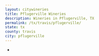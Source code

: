 ```yaml
---
layout: citywineries
title: Pflugerville Wineries
description: Wineries in Pflugerville, TX
permalink: /tx/travis/pflugerville/
state: tx
county: travis
city: pflugerville
---
```

-
